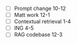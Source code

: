 
- [ ] Prompt change 10-12
- [ ] Matt work 12-1
- [ ] Contextual retrieval 1-4
- [ ] ING 4-5
- [ ] RAG codebase 12-3